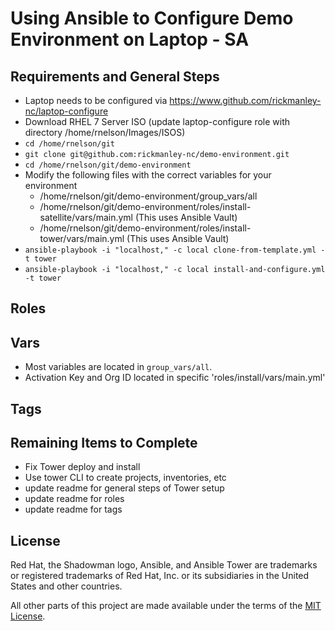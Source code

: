 # Using Ansible to Configure Demo Environment on Laptop - SA

## Requirements and General Steps
- Laptop needs to be configured via https://www.github.com/rickmanley-nc/laptop-configure
- Download RHEL 7 Server ISO (update laptop-configure role with directory /home/rnelson/Images/ISOS)
- `cd /home/rnelson/git`
- `git clone git@github.com:rickmanley-nc/demo-environment.git`
- `cd /home/rnelson/git/demo-environment`
- Modify the following files with the correct variables for your environment
  - /home/rnelson/git/demo-environment/group_vars/all
  - /home/rnelson/git/demo-environment/roles/install-satellite/vars/main.yml (This uses Ansible Vault)
  - /home/rnelson/git/demo-environment/roles/install-tower/vars/main.yml (This uses Ansible Vault)
- `ansible-playbook -i "localhost," -c local clone-from-template.yml -t tower`
- `ansible-playbook -i "localhost," -c local install-and-configure.yml -t tower`


## Roles


## Vars

- Most variables are located in `group_vars/all`.
- Activation Key and Org ID located in specific 'roles/install/vars/main.yml'

## Tags


## Remaining Items to Complete

- Fix Tower deploy and install
- Use tower CLI to create projects, inventories, etc
- update readme for general steps of Tower setup
- update readme for roles
- update readme for tags

## License

Red Hat, the Shadowman logo, Ansible, and Ansible Tower are trademarks or registered trademarks of Red Hat, Inc. or its subsidiaries in the United States and other countries.

All other parts of this project are made available under the terms of the [MIT License](LICENSE).
